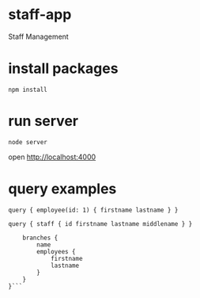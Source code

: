 # staff-app
 Staff Management

# install packages
`npm install`

# run server
`node server`

open [http://localhost:4000](http://localhost:4000)

# query examples

`query {
	employee(id: 1) {
		firstname
		lastname
	}
}`

`query {
	staff {
  id
  firstname
  lastname
  middlename
 }
}`

```query {
	branches {
		name
		employees {
			firstname
			lastname
		}
	}
}```
